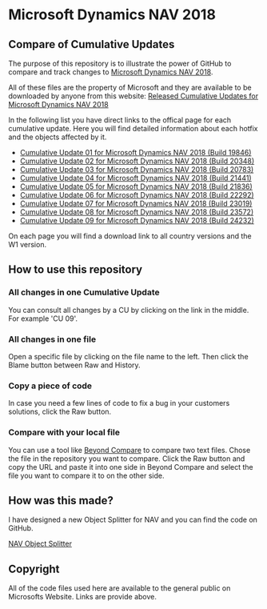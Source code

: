 # Microsoft Dynamics NAV 2018
## Compare of Cumulative Updates

The purpose of this repository is to illustrate the power of GitHub to compare and track changes to [Microsoft Dynamics NAV 2018](https://docs.microsoft.com/en-us/dynamics-nav/). 

All of these files are the property of Microsoft and they are available to be downloaded by anyone from this website: [Released Cumulative Updates for Microsoft Dynamics NAV 2018](https://support.microsoft.com/en-us/help/4072483/released-cumulative-updates-for-microsoft-dynamics-nav-2018)

In the following list you have direct links to the offical page for each cumulative update. Here you will find detailed information about each hotfix and the objects affected by it. 

- [Cumulative Update 01 for Microsoft Dynamics NAV 2018 (Build 19846)](https://support.microsoft.com/en-us/help/4058601/cumulative-update-01-for-microsoft-dynamics-nav-2018-build-19846)
- [Cumulative Update 02 for Microsoft Dynamics NAV 2018 (Build 20348)](https://support.microsoft.com/en-us/help/4078580/cumulative-update-02-for-microsoft-dynamics-nav-2018-build-20348)
- [Cumulative Update 03 for Microsoft Dynamics NAV 2018 (Build 20783)](https://support.microsoft.com/en-us/help/4091307/cumulative-update-03-for-microsoft-dynamics-nav-2018-build-20783)
- [Cumulative Update 04 for Microsoft Dynamics NAV 2018 (Build 21441)](https://support.microsoft.com/en-us/help/4100770/cumulative-update-04-for-microsoft-dynamics-nav-2018-build-21441)
- [Cumulative Update 05 for Microsoft Dynamics NAV 2018 (Build 21836)](https://support.microsoft.com/en-us/help/4171921/cumulative-update-05-for-microsoft-dynamics-nav-2018-build-21836)
- [Cumulative Update 06 for Microsoft Dynamics NAV 2018 (Build 22292)](https://support.microsoft.com/en-us/help/4337675/cumulative-update-06-for-microsoft-dynamics-nav-2018-build-22292)
- [Cumulative Update 07 for Microsoft Dynamics NAV 2018 (Build 23019)](https://support.microsoft.com/en-us/help/4341448/cumulative-update-07-for-microsoft-dynamics-nav-2018-build-23019)
- [Cumulative Update 08 for Microsoft Dynamics NAV 2018 (Build 23572)](https://support.microsoft.com/en-us/help/4346807/cumulative-update-08-for-microsoft-dynamics-nav-2018-build-23572)
- [Cumulative Update 09 for Microsoft Dynamics NAV 2018 (Build 24232)](https://support.microsoft.com/en-us/help/4462649/cumulative-update-09-for-microsoft-dynamics-nav-2018-build-24232)

On each page you will find a download link to all country versions and the W1 version. 

## How to use this repository

### All changes in one Cumulative Update

You can consult all changes by a CU by clicking on the link in the middle. For example 'CU 09'. 

### All changes in one file

Open a specific file by clicking on the file name to the left. Then click the Blame button between Raw and History. 

### Copy a piece of code

In case you need a few lines of code to fix a bug in your customers solutions, click the Raw button.

### Compare with your local file

You can use a tool like [Beyond Compare](https://www.scootersoftware.com/) to compare two text files. Chose the file in the repository you want to compare. Click the Raw button and copy the URL and paste it into one side in Beyond Compare and select the file you want to compare it to on the other side. 

## How was this made?

I have designed a new Object Splitter for NAV and you can find the code on GitHub.

[NAV Object Splitter](https://github.com/finnpedersenkazes/NAV_Object_Splitter)

## Copyright

All of the code files used here are available to the general public on Microsofts Website. Links are provide above.  
